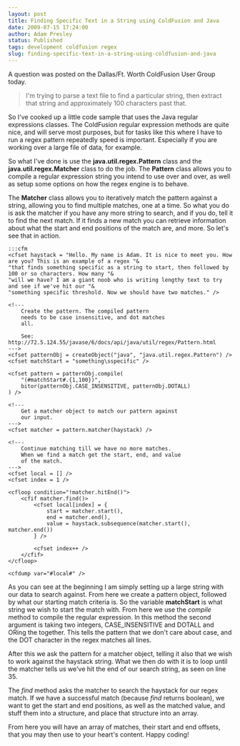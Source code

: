 ```yaml
---
layout: post
title: Finding Specific Text in a String using ColdFusion and Java
date: 2009-07-15 17:24:00
author: Adam Presley
status: Published
tags: development coldfusion regex
slug: finding-specific-text-in-a-string-using-coldfusion-and-java
---
```


A question was posted on the Dallas/Ft. Worth ColdFusion User Group
today.  

> I'm trying to parse a text file to find a particular string, then
> extract that string and approximately 100 characters past that.
  
So I've cooked up a little code sample that uses the Java regular
expressions classes. The ColdFusion regular expression methods are quite
nice, and will serve most purposes, but for tasks like this where I have
to run a regex pattern repeatedly speed is important. Especially if you
are working over a large file of data, for example.  
  
So what I've done is use the **java.util.regex.Pattern** class and the
**java.util.regex.Matcher** class to do the job. The **Pattern**
class allows you to compile a regular expression string you intend to
use over and over, as well as setup some options on how the regex engine
is to behave.  
  
The **Matcher** class allows you to iteratively match the pattern
against a string, allowing you to find multiple matches, one at a time.
So what you do is ask the matcher if you have any more string to search,
and if you do, tell it to find the next match. If it finds a new match
you can retrieve information about what the start and end positions of
the match are, and more. So let's see that in action.  
  
    :::cfm
    <cfset haystack = "Hello. My name is Adam. It is nice to meet you. How are you? This is an example of a regex "&
    "that finds something specific as a string to start, then followed by 100 or so characters. How many "&
    "will we have? I am a giant noob who is writing lengthy text to try and see if we've hit our "&
    "something specific threshold. Now we should have two matches." />

    <!---
        Create the pattern. The compiled pattern
        needs to be case insensitive, and dot matches
        all.

        See: http://72.5.124.55/javase/6/docs/api/java/util/regex/Pattern.html
    --->
    <cfset patternObj = createObject("java", "java.util.regex.Pattern") />
    <cfset matchStart = "something\sspecific" />

    <cfset pattern = patternObj.compile(
        "(#matchStart#.{1,100})",
        bitor(patternObj.CASE_INSENSITIVE, patternObj.DOTALL)
    ) />

    <!---
        Get a matcher object to match our pattern against 
        our input.
    --->
    <cfset matcher = pattern.matcher(haystack) />

    <!---
        Continue matching till we have no more matches.
        When we find a match get the start, end, and value
        of the match.
    --->
    <cfset local = [] />
    <cfset index = 1 />

    <cfloop condition="!matcher.hitEnd()">
        <cfif matcher.find()>
            <cfset local[index] = {
                start = matcher.start(),
                end = matcher.end(),
                value = haystack.subsequence(matcher.start(), matcher.end())
            } />

            <cfset index++ />
        </cfif>
    </cfloop>

    <cfdump var="#local#" />
  
As you can see at the beginning I am simply setting up a large string
with our data to search against. From here we create a pattern object,
followed by what our starting match criteria is. So the variable
**matchStart** is what string we wish to start the match with. From
here we use the *compile* method to compile the regular expression. In
this method the second argument is taking two integers,
CASE_INSENSITIVE and DOTALL and ORing the together. This tells the
pattern that we don't care about case, and the DOT character in the
regex matches all lines.  
  
After this we ask the pattern for a matcher object, telling it also that
we wish to work against the haystack string. What we then do with it is
to loop until the matcher tells us we've hit the end of our search
string, as seen on line 35.  
  
The *find* method asks the matcher to search the haystack for our regex
match. If we have a successful match (because *find* returns boolean),
we want to get the start and end positions, as well as the matched
value, and stuff them into a structure, and place that structure into an
array.  
  
From here you will have an array of matches, their start and end
offsets, that you may then use to your heart's content. Happy coding!
